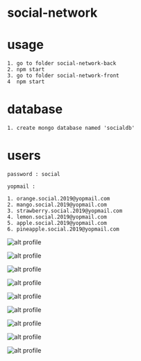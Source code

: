 # social-network

# usage
    1. go to folder social-network-back 
    2. npm start
    3. go to folder social-network-front
    4  npm start

# database
    1. create mongo database named 'socialdb'

# users

    password : social 

    yopmail :         

    1. orange.social.2019@yopmail.com
    2. mango.social.2019@yopmail.com
    3. strawberry.social.2019@yopmail.com
    4. lemon.social.2019@yopmail.com
    5. apple.social.2019@yopmail.com
    6. pineapple.social.2019@yopmail.com


![alt profile](https://i.ibb.co/FbJfc7t/Screenshot-from-2019-11-19-18-45-52.png)

![alt profile](https://i.ibb.co/Xk4RLJ9/Screenshot-from-2019-11-19-18-41-43.png)

![alt profile](https://i.ibb.co/4JfFNyh/Screenshot-from-2019-11-19-18-45-46.png)

![alt profile](https://i.ibb.co/J7j1w5S/Screenshot-from-2019-11-19-18-44-02.png)

![alt profile](https://i.ibb.co/gwkzSr6/Screenshot-from-2019-11-19-18-49-00.png)

![alt profile](https://i.ibb.co/Thf5SZg/Screenshot-from-2019-11-19-18-45-02.png)

![alt profile](https://i.ibb.co/Bs8BT41/Screenshot-from-2019-11-19-18-48-20.png)

![alt profile](https://i.ibb.co/th9FWzW/Screenshot-from-2019-11-19-18-45-07.png)

![alt profile](https://i.ibb.co/Xt25mcM/Screenshot-from-2019-11-19-19-10-01.png)
